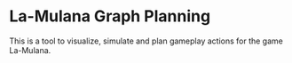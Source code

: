 # La-Mulana Graph Planning

This is a tool to visualize, simulate and plan gameplay actions for the game La-Mulana.

